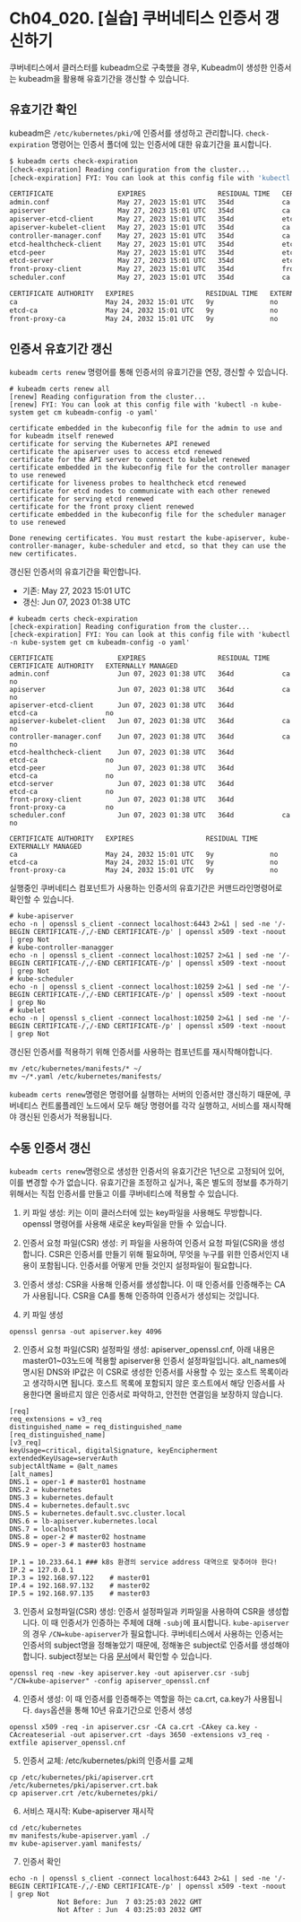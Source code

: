 # Ch04_020. [실습] 쿠버네티스 인증서 갱신하기

쿠버네티스에서 클러스터를 kubeadm으로 구축했을 경우, Kubeadm이 생성한 인증서는 kubeadm을 활용해 유효기간을 갱신할 수 있습니다.

## 유효기간 확인
kubeadm은 `/etc/kubernetes/pki/`에 인증서를 생성하고 관리합니다. `check-expiration` 명령어는 인증서 폴더에 있는 인증서에 대한 유효기간을 표시합니다.
```bash
$ kubeadm certs check-expiration
[check-expiration] Reading configuration from the cluster...
[check-expiration] FYI: You can look at this config file with 'kubectl -n kube-system get cm kubeadm-config -o yaml'

CERTIFICATE                EXPIRES                  RESIDUAL TIME   CERTIFICATE AUTHORITY   EXTERNALLY MANAGED
admin.conf                 May 27, 2023 15:01 UTC   354d            ca                      no
apiserver                  May 27, 2023 15:01 UTC   354d            ca                      no
apiserver-etcd-client      May 27, 2023 15:01 UTC   354d            etcd-ca                 no
apiserver-kubelet-client   May 27, 2023 15:01 UTC   354d            ca                      no
controller-manager.conf    May 27, 2023 15:01 UTC   354d            ca                      no
etcd-healthcheck-client    May 27, 2023 15:01 UTC   354d            etcd-ca                 no
etcd-peer                  May 27, 2023 15:01 UTC   354d            etcd-ca                 no
etcd-server                May 27, 2023 15:01 UTC   354d            etcd-ca                 no
front-proxy-client         May 27, 2023 15:01 UTC   354d            front-proxy-ca          no
scheduler.conf             May 27, 2023 15:01 UTC   354d            ca                      no

CERTIFICATE AUTHORITY   EXPIRES                  RESIDUAL TIME   EXTERNALLY MANAGED
ca                      May 24, 2032 15:01 UTC   9y              no
etcd-ca                 May 24, 2032 15:01 UTC   9y              no
front-proxy-ca          May 24, 2032 15:01 UTC   9y              no
```

## 인증서 유효기간 갱신
`kubeadm certs renew` 명령어를 통해 인증서의 유효기간을 연장, 갱신할 수 있습니다. 
```
# kubeadm certs renew all
[renew] Reading configuration from the cluster...
[renew] FYI: You can look at this config file with 'kubectl -n kube-system get cm kubeadm-config -o yaml'

certificate embedded in the kubeconfig file for the admin to use and for kubeadm itself renewed
certificate for serving the Kubernetes API renewed
certificate the apiserver uses to access etcd renewed
certificate for the API server to connect to kubelet renewed
certificate embedded in the kubeconfig file for the controller manager to use renewed
certificate for liveness probes to healthcheck etcd renewed
certificate for etcd nodes to communicate with each other renewed
certificate for serving etcd renewed
certificate for the front proxy client renewed
certificate embedded in the kubeconfig file for the scheduler manager to use renewed

Done renewing certificates. You must restart the kube-apiserver, kube-controller-manager, kube-scheduler and etcd, so that they can use the new certificates.
```
갱신된 인증서의 유효기간을 확인합니다. 
- 기존: May 27, 2023 15:01 UTC
- 갱신: Jun 07, 2023 01:38 UTC
```
# kubeadm certs check-expiration
[check-expiration] Reading configuration from the cluster...
[check-expiration] FYI: You can look at this config file with 'kubectl -n kube-system get cm kubeadm-config -o yaml'

CERTIFICATE                EXPIRES                  RESIDUAL TIME   CERTIFICATE AUTHORITY   EXTERNALLY MANAGED
admin.conf                 Jun 07, 2023 01:38 UTC   364d            ca                      no
apiserver                  Jun 07, 2023 01:38 UTC   364d            ca                      no
apiserver-etcd-client      Jun 07, 2023 01:38 UTC   364d            etcd-ca                 no
apiserver-kubelet-client   Jun 07, 2023 01:38 UTC   364d            ca                      no
controller-manager.conf    Jun 07, 2023 01:38 UTC   364d            ca                      no
etcd-healthcheck-client    Jun 07, 2023 01:38 UTC   364d            etcd-ca                 no
etcd-peer                  Jun 07, 2023 01:38 UTC   364d            etcd-ca                 no
etcd-server                Jun 07, 2023 01:38 UTC   364d            etcd-ca                 no
front-proxy-client         Jun 07, 2023 01:38 UTC   364d            front-proxy-ca          no
scheduler.conf             Jun 07, 2023 01:38 UTC   364d            ca                      no

CERTIFICATE AUTHORITY   EXPIRES                  RESIDUAL TIME   EXTERNALLY MANAGED
ca                      May 24, 2032 15:01 UTC   9y              no
etcd-ca                 May 24, 2032 15:01 UTC   9y              no
front-proxy-ca          May 24, 2032 15:01 UTC   9y              no
```
실행중인 쿠버네티스 컴포넌트가 사용하는 인증서의 유효기간은 커맨드라인명령어로 확인할 수 있습니다.
```
# kube-apiserver
echo -n | openssl s_client -connect localhost:6443 2>&1 | sed -ne '/-BEGIN CERTIFICATE-/,/-END CERTIFICATE-/p' | openssl x509 -text -noout | grep Not
# kube-controller-managger
echo -n | openssl s_client -connect localhost:10257 2>&1 | sed -ne '/-BEGIN CERTIFICATE-/,/-END CERTIFICATE-/p' | openssl x509 -text -noout | grep Not
# kube-scheduler
echo -n | openssl s_client -connect localhost:10259 2>&1 | sed -ne '/-BEGIN CERTIFICATE-/,/-END CERTIFICATE-/p' | openssl x509 -text -noout | grep No
# kubelet
echo -n | openssl s_client -connect localhost:10250 2>&1 | sed -ne '/-BEGIN CERTIFICATE-/,/-END CERTIFICATE-/p' | openssl x509 -text -noout | grep Not
```

갱신된 인증서를 적용하기 위해 인증서를 사용하는 컴포넌트를 재시작해야합니다.
```
mv /etc/kubernetes/manifests/* ~/
mv ~/*.yaml /etc/kubernetes/manifests/ 
```

`kubeadm certs renew`명령은 명령어를 실행하는 서버의 인증서만 갱신하기 때문에, 쿠버네티스 컨트롤플레인 노드에서 모두 해당 명령어를 각각 실행하고, 서비스를 재시작해야 갱신된 인증서가 적용됩니다.


## 수동 인증서 갱신
`kubeadm certs renew`명령으로 생성한 인증서의 유효기간은 1년으로 고정되어 있어, 이를 변경할 수가 없습니다. 유효기간을 조정하고 싶거나, 혹은 별도의 정보를 추가하기 위해서는 직접 인증서를 만들고 이를 쿠버네티스에 적용할 수 있습니다.

1. 키 파일 생성: 키는 이미 클러스터에 있는 key파일을 사용해도 무방합니다. openssl 명령어를 사용해 새로운 key파일을 만들 수 있습니다.
2. 인증서 요청 파일(CSR) 생성: 키 파일을 사용하여 인증서 요청 파일(CSR)을 생성합니다. CSR은 인증서를 만들기 위해 필요하며, 무엇을 누구를 위한 인증서인지 내용이 포함됩니다. 인증서를 어떻게 만들 것인지 설정파일이 필요합니다.
3. 인증서 생성: CSR을 사용해 인증서를 생성합니다. 이 때 인증서를 인증해주는 CA가 사용됩니다. CSR을 CA를 통해 인증하여 인증서가 생성되는 것입니다.

1. 키 파일 생성
```
openssl genrsa -out apiserver.key 4096
```
2. 인증서 요청 파일(CSR) 설정파일 생성: apiserver_openssl.cnf, 아래 내용은 master01~03노드에 적용할 apiserver용 인증서 설정파일입니다.
alt_names에 명시된 DNS와 IP값은 이 CSR로 생성한 인증서를 사용할 수 있는 호스트 목록이라고 생각하시면 됩니다. 호스트 목록에 포함되지 않은 호스트에서 해당 인증서를 사용한다면 올바르지 않은 인증서로 파악하고, 안전한 연결임을 보장하지 않습니다.
```
[req]
req_extensions = v3_req
distinguished_name = req_distinguished_name
[req_distinguished_name]
[v3_req]
keyUsage=critical, digitalSignature, keyEncipherment
extendedKeyUsage=serverAuth
subjectAltName = @alt_names
[alt_names]
DNS.1 = oper-1 # master01 hostname
DNS.2 = kubernetes
DNS.3 = kubernetes.default
DNS.4 = kubernetes.default.svc
DNS.5 = kubernetes.default.svc.cluster.local
DNS.6 = lb-apiserver.kubernetes.local
DNS.7 = localhost
DNS.8 = oper-2 # master02 hostname
DNS.9 = oper-3 # master03 hostname
 
IP.1 = 10.233.64.1 ### k8s 환경의 service address 대역으로 맞추어야 한다!
IP.2 = 127.0.0.1
IP.3 = 192.168.97.122    # master01
IP.4 = 192.168.97.132    # master02
IP.5 = 192.168.97.135    # master03
```


3. 인증서 요청파일(CSR) 생성: 인증서 설정파일과 키파일을 사용하여 CSR을 생성합니다. 이 때 인증서가 인증하는 주체에 대해 `-subj`에 표시합니다. `kube-apiserver`의 경우 `/CN=kube-apiserver`가 필요합니다. 쿠버네티스에서 사용하는 인증서는 인증서의 subject명을 정해놓았기 때문에, 정해놓은 subject로 인증서를 생성해야합니다. subject정보는 다음 [문서](https://kubernetes.io/ko/docs/setup/best-practices/certificates/#%EB%AA%A8%EB%93%A0-%EC%9D%B8%EC%A6%9D%EC%84%9C)에서 확인할 수 있습니다.

```
openssl req -new -key apiserver.key -out apiserver.csr -subj "/CN=kube-apiserver" -config apiserver_openssl.cnf
```

4. 인증서 생성: 이 때 인증서를 인증해주는 역할을 하는 ca.crt, ca.key가 사용됩니다. `days`옵션을 통해 10년 유효기간으로 인증서 생성
```
openssl x509 -req -in apiserver.csr -CA ca.crt -CAkey ca.key -CAcreateserial -out apiserver.crt -days 3650 -extensions v3_req -extfile apiserver_openssl.cnf
```

5. 인증서 교체: /etc/kubernetes/pki의 인증서를 교체
```
cp /etc/kubernetes/pki/apiserver.crt /etc/kubernetes/pki/apiserver.crt.bak
cp apiserver.crt /etc/kubernetes/pki/
```

6. 서비스 재시작: Kube-apiserver 재시작
```
cd /etc/kubernetes
mv manifests/kube-apiserver.yaml ./
mv kube-apiserver.yaml manifests/
```

7. 인증서 확인
```
echo -n | openssl s_client -connect localhost:6443 2>&1 | sed -ne '/-BEGIN CERTIFICATE-/,/-END CERTIFICATE-/p' | openssl x509 -text -noout | grep Not
            Not Before: Jun  7 03:25:03 2022 GMT
            Not After : Jun  4 03:25:03 2032 GMT
```
